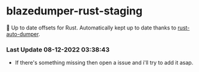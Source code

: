 # blazedumper-rust-staging

🚀 Up to date offsets for Rust. Automatically kept up to date thanks to [rust-auto-dumper](https://github.com/Akandesh/rust-auto-dumper).


### Last Update 08-12-2022 03:38:43
- If there's something missing then open a issue and i'll try to add it asap.